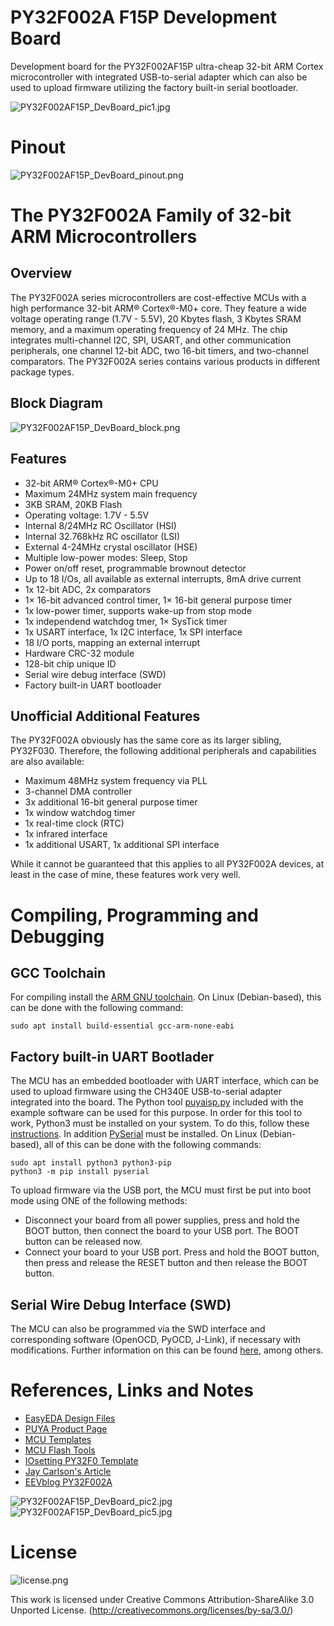 # PY32F002A F15P Development Board
Development board for the PY32F002AF15P ultra-cheap 32-bit ARM Cortex microcontroller with integrated USB-to-serial adapter which can also be used to upload firmware utilizing the factory built-in serial bootloader.

![PY32F002AF15P_DevBoard_pic1.jpg](https://raw.githubusercontent.com/wagiminator/Development-Boards/main/PY32F002AF15P_DevBoard/documentation/PY32F002AF15P_DevBoard_pic1.jpg)

# Pinout
![PY32F002AF15P_DevBoard_pinout.png](https://raw.githubusercontent.com/wagiminator/Development-Boards/main/PY32F002AF15P_DevBoard/documentation/PY32F002AF15P_DevBoard_pinout.png)

# The PY32F002A Family of 32-bit ARM Microcontrollers
## Overview
The PY32F002A series microcontrollers are cost-effective MCUs with a high performance 32-bit ARM® Cortex®-M0+ core. They feature a wide voltage operating range (1.7V - 5.5V), 20 Kbytes flash, 3 Kbytes SRAM memory, and a maximum operating frequency of 24 MHz. The chip integrates multi-channel I2C, SPI, USART, and other communication peripherals, one channel 12-bit ADC, two 16-bit timers, and two-channel comparators. The PY32F002A series contains various products in different package types.

## Block Diagram
![PY32F002AF15P_DevBoard_block.png](https://raw.githubusercontent.com/wagiminator/Development-Boards/main/PY32F002AF15P_DevBoard/documentation/PY32F002AF15P_DevBoard_block.png)

## Features
- 32-bit ARM® Cortex®-M0+ CPU
- Maximum 24MHz system main frequency
- 3KB SRAM, 20KB Flash
- Operating voltage: 1.7V - 5.5V
- Internal 8/24MHz RC Oscillator (HSI)
- Internal 32.768kHz RC oscillator (LSI)
- External 4-24MHz crystal oscillator (HSE)
- Multiple low-power modes: Sleep, Stop
- Power on/off reset, programmable brownout detector
- Up to 18 I/Os, all available as external interrupts, 8mA drive current
- 1x 12-bit ADC, 2x comparators
- 1× 16-bit advanced control timer, 1× 16-bit general purpose timer
- 1x low-power timer, supports wake-up from stop mode
- 1x independend watchdog tmer, 1× SysTick timer
- 1x USART interface, 1x I2C interface, 1x SPI interface
- 18 I/O ports, mapping an external interrupt
- Hardware CRC-32 module
- 128-bit chip unique ID
- Serial wire debug interface (SWD)
- Factory built-in UART bootloader

## Unofficial Additional Features
The PY32F002A obviously has the same core as its larger sibling, PY32F030. Therefore, the following additional peripherals and capabilities are also available:
- Maximum 48MHz system frequency via PLL
- 3-channel DMA controller
- 3x additional 16-bit general purpose timer
- 1x window watchdog timer
- 1x real-time clock (RTC)
- 1x infrared interface
- 1x additional USART, 1x additional SPI interface

While it cannot be guaranteed that this applies to all PY32F002A devices, at least in the case of mine, these features work very well.

# Compiling, Programming and Debugging
## GCC Toolchain
For compiling install the [ARM GNU toolchain](https://developer.arm.com/downloads/-/arm-gnu-toolchain-downloads). On Linux (Debian-based), this can be done with the following command:
```
sudo apt install build-essential gcc-arm-none-eabi
```

## Factory built-in UART Bootlader
The MCU has an embedded bootloader with UART interface, which can be used to upload firmware using the CH340E USB-to-serial adapter integrated into the board. The Python tool [puyaisp.py](https://github.com/wagiminator/MCU-Flash-Tools) included with the example software can be used for this purpose. In order for this tool to work, Python3 must be installed on your system. To do this, follow these [instructions](https://www.pythontutorial.net/getting-started/install-python/). In addition [PySerial](https://github.com/pyserial/pyserial) must be installed. On Linux (Debian-based), all of this can be done with the following commands:

```
sudo apt install python3 python3-pip
python3 -m pip install pyserial
```

To upload firmware via the USB port, the MCU must first be put into boot mode using ONE of the following methods:
- Disconnect your board from all power supplies, press and hold the BOOT button, then connect the board to your USB port. The BOOT button can be released now.
- Connect your board to your USB port. Press and hold the BOOT button, then press and release the RESET button and then release the BOOT button.

## Serial Wire Debug Interface (SWD)
The MCU can also be programmed via the SWD interface and corresponding software (OpenOCD, PyOCD, J-Link), if necessary with modifications. Further information on this can be found [here](https://github.com/IOsetting/py32f0-template), among others.

# References, Links and Notes
- [EasyEDA Design Files](https://oshwlab.com/wagiminator)
- [PUYA Product Page](https://www.puyasemi.com/cpzx3/info_267_aid_242_kid_235.html)
- [MCU Templates](https://github.com/wagiminator/MCU-Templates)
- [MCU Flash Tools](https://github.com/wagiminator/MCU-Flash-Tools)
- [IOsetting PY32F0 Template](https://github.com/IOsetting/py32f0-template)
- [Jay Carlson's Article](https://jaycarlson.net/2023/02/04/the-cheapest-flash-microcontroller-you-can-buy-is-actually-an-arm-cortex-m0/)
- [EEVblog PY32F002A](https://www.eevblog.com/forum/microcontrollers/$0-11-py32f002a-m0-24mhz-320kb-actually-324kb-more-peripherals/)

![PY32F002AF15P_DevBoard_pic2.jpg](https://raw.githubusercontent.com/wagiminator/Development-Boards/main/PY32F002AF15P_DevBoard/documentation/PY32F002AF15P_DevBoard_pic2.jpg)
![PY32F002AF15P_DevBoard_pic5.jpg](https://raw.githubusercontent.com/wagiminator/Development-Boards/main/PY32F002AF15P_DevBoard/documentation/PY32F002AF15P_DevBoard_pic5.jpg)

# License

![license.png](https://i.creativecommons.org/l/by-sa/3.0/88x31.png)

This work is licensed under Creative Commons Attribution-ShareAlike 3.0 Unported License. 
(http://creativecommons.org/licenses/by-sa/3.0/)
